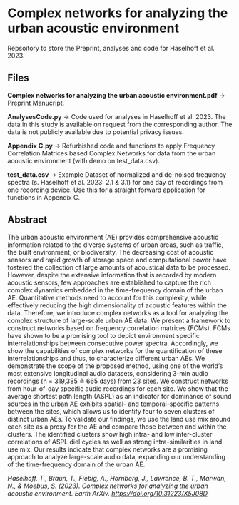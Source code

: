 # Complex networks for analyzing the urban acoustic environment

Repsoitory to store the Preprint, analyses and code for Haselhoff et al. 2023.

## Files

**Complex networks for analyzing the urban acoustic environment.pdf** -> Preprint Manucript.

**AnalysesCode.py** -> Code used for analyses in Haselhoff et al. 2023. The data in this study is available on request from the corresponding author. The data is not publicly available due to potential privacy issues.

**Appendix C.py** -> Refurbished code and functions to apply Frequency Correlation Matrices based Complex Networks for data from the urban acoustic environment (with demo on test_data.csv).

**test_data.csv** -> Example Dataset of normalized and de-noised frequency spectra (s. Haselhoff et al. 2023: 2.1 & 3.1) for one day of recordings from one recording device. Use this for a straight forward application for functions in Appendix C.


## Abstract

The urban acoustic environment (AE) provides comprehensive acoustic information related to the diverse systems of urban areas, such as traffic, the built environment, or biodiversity. The decreasing cost of acoustic sensors and rapid growth of storage space and computational power have fostered the collection of large amounts of acoustical data to be processed. However, despite the extensive information that is recorded by modern acoustic sensors, few approaches are established to capture the rich complex dynamics embedded in the time-frequency domain of the urban AE. Quantitative methods need to account for this complexity, while effectively reducing the high dimensionality of acoustic features within the data. Therefore, we introduce complex networks as a tool for analyzing the complex structure of large-scale urban AE data. We present a framework to construct networks based on frequency correlation matrices (FCMs). FCMs have shown to be a promising tool to depict environment specific interrelationships between consecutive power spectra. Accordingly, we show the capabilities of complex networks for the quantification of these interrelationships and thus, to characterize different urban AEs. 
We demonstrate the scope of the proposed method, using one of the world’s most extensive longitudinal audio datasets, considering 3-min audio recordings (n = 319,385 ≙ 665 days) from 23 sites. We construct networks from hour-of-day specific audio recordings for each site. We show that the average shortest path length (ASPL) as an indicator for dominance of sound sources in the urban AE exhibits spatial- and temporal-specific patterns between the sites, which allows us to identify four to seven clusters of distinct urban AEs. To validate our findings, we use the land use mix around each site as a proxy for the AE and compare those between and within the clusters. The identified clusters show high intra- and low inter-cluster correlations of ASPL diel cycles as well as strong intra-similarities in land use mix. Our results indicate that complex networks are a promising approach to analyze large-scale audio data, expanding our understanding of the time-frequency domain of the urban AE.


_Haselhoff, T., Braun, T., Fiebig, A., Hornberg, J., Lawrence, B. T., Marwan, N., & Moebus, S. (2023). Complex networks for analyzing the urban acoustic environment. Earth ArXiv. https://doi.org/10.31223/X5J08D._
